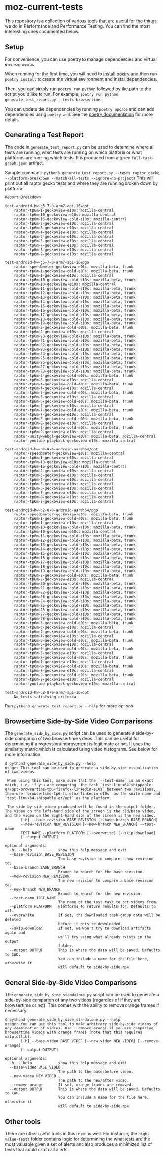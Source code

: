 # moz-current-tests

This repository is a collection of various tools that are useful for the things we do in Performance and Performance Testing. You can find the most interesting ones documented below.

## Setup

For convenience, you can use poetry to manage dependencies and virtual environments.

When running for the first time, you will need to [install poetry](https://python-poetry.org/docs/#installation) and then run `poetry install` to create the virtual environment and install dependencies.

Then, you can simply run `poetry run python` followed by the path to the script you'd like to run. For example, `poetry run python generate_test_report.py --tests browsertime`.

You can update the dependencies by running `poetry update` and can add dependencies using `poetry add`. See the [poetry documentation](https://python-poetry.org/docs/) for more details.

## Generating a Test Report

The code in `generate_test_report.py` can be used to determine where all tests are running, what tests are running on which platform or what platforms are running which tests. It is produced from a given `full-task-graph.json` artifact.

Sample command: `python3 generate_test_report.py --tests raptor gecko --platform-breakdown --match-all-tests --ignore-no-projects`
This will print out all raptor gecko tests and where they are running broken down by platform:
```
Report Breakdown

test-android-hw-g5-7-0-arm7-api-16/opt
    raptor-tp6m-1-geckoview-e10s: mozilla-central
    raptor-tp6m-10-geckoview-e10s: mozilla-central
    raptor-tp6m-16-geckoview-cold-e10s: mozilla-central
    raptor-tp6m-2-geckoview-e10s: mozilla-central
    raptor-tp6m-3-geckoview-e10s: mozilla-central
    raptor-tp6m-4-geckoview-e10s: mozilla-central
    raptor-tp6m-5-geckoview-e10s: mozilla-central
    raptor-tp6m-6-geckoview-e10s: mozilla-central
    raptor-tp6m-7-geckoview-e10s: mozilla-central
    raptor-tp6m-8-geckoview-e10s: mozilla-central
    raptor-tp6m-9-geckoview-e10s: mozilla-central

test-android-hw-g5-7-0-arm7-api-16/pgo
    raptor-speedometer-geckoview-e10s: mozilla-beta, trunk
    raptor-tp6m-1-geckoview-cold-e10s: mozilla-beta, trunk
    raptor-tp6m-1-geckoview-e10s: mozilla-central
    raptor-tp6m-10-geckoview-cold-e10s: mozilla-beta, trunk
    raptor-tp6m-10-geckoview-e10s: mozilla-central
    raptor-tp6m-11-geckoview-cold-e10s: mozilla-beta, trunk
    raptor-tp6m-12-geckoview-cold-e10s: mozilla-beta, trunk
    raptor-tp6m-13-geckoview-cold-e10s: mozilla-beta, trunk
    raptor-tp6m-14-geckoview-cold-e10s: mozilla-beta, trunk
    raptor-tp6m-15-geckoview-cold-e10s: mozilla-beta, trunk
    raptor-tp6m-16-geckoview-cold-e10s: mozilla-beta, trunk
    raptor-tp6m-17-geckoview-cold-e10s: mozilla-beta, trunk
    raptor-tp6m-18-geckoview-cold-e10s: mozilla-beta, trunk
    raptor-tp6m-19-geckoview-cold-e10s: mozilla-beta, trunk
    raptor-tp6m-2-geckoview-cold-e10s: mozilla-beta, trunk
    raptor-tp6m-2-geckoview-e10s: mozilla-central
    raptor-tp6m-20-geckoview-cold-e10s: mozilla-beta, trunk
    raptor-tp6m-21-geckoview-cold-e10s: mozilla-beta, trunk
    raptor-tp6m-22-geckoview-cold-e10s: mozilla-beta, trunk
    raptor-tp6m-23-geckoview-cold-e10s: mozilla-beta, trunk
    raptor-tp6m-24-geckoview-cold-e10s: mozilla-beta, trunk
    raptor-tp6m-25-geckoview-cold-e10s: mozilla-beta, trunk
    raptor-tp6m-26-geckoview-cold-e10s: mozilla-beta, trunk
    raptor-tp6m-27-geckoview-cold-e10s: mozilla-beta, trunk
    raptor-tp6m-28-geckoview-cold-e10s: mozilla-beta, trunk
    raptor-tp6m-3-geckoview-cold-e10s: mozilla-beta, trunk
    raptor-tp6m-3-geckoview-e10s: mozilla-central
    raptor-tp6m-4-geckoview-cold-e10s: mozilla-beta, trunk
    raptor-tp6m-4-geckoview-e10s: mozilla-central
    raptor-tp6m-5-geckoview-cold-e10s: mozilla-beta, trunk
    raptor-tp6m-5-geckoview-e10s: mozilla-central
    raptor-tp6m-6-geckoview-cold-e10s: mozilla-beta, trunk
    raptor-tp6m-6-geckoview-e10s: mozilla-central
    raptor-tp6m-7-geckoview-cold-e10s: mozilla-beta, trunk
    raptor-tp6m-7-geckoview-e10s: mozilla-central
    raptor-tp6m-8-geckoview-cold-e10s: mozilla-beta, trunk
    raptor-tp6m-8-geckoview-e10s: mozilla-central
    raptor-tp6m-9-geckoview-cold-e10s: mozilla-beta, trunk
    raptor-tp6m-9-geckoview-e10s: mozilla-central
    raptor-unity-webgl-geckoview-e10s: mozilla-beta, mozilla-central
    raptor-youtube-playback-geckoview-e10s: mozilla-central

test-android-hw-p2-8-0-android-aarch64/opt
    raptor-speedometer-geckoview-e10s: mozilla-central
    raptor-tp6m-1-geckoview-e10s: mozilla-central
    raptor-tp6m-10-geckoview-e10s: mozilla-central
    raptor-tp6m-16-geckoview-cold-e10s: mozilla-central
    raptor-tp6m-2-geckoview-e10s: mozilla-central
    raptor-tp6m-3-geckoview-e10s: mozilla-central
    raptor-tp6m-4-geckoview-e10s: mozilla-central
    raptor-tp6m-5-geckoview-e10s: mozilla-central
    raptor-tp6m-6-geckoview-e10s: mozilla-central
    raptor-tp6m-7-geckoview-e10s: mozilla-central
    raptor-tp6m-8-geckoview-e10s: mozilla-central
    raptor-tp6m-9-geckoview-e10s: mozilla-central

test-android-hw-p2-8-0-android-aarch64/pgo
    raptor-speedometer-geckoview-e10s: mozilla-beta, trunk
    raptor-tp6m-1-geckoview-cold-e10s: mozilla-beta, trunk
    raptor-tp6m-1-geckoview-e10s: mozilla-central
    raptor-tp6m-10-geckoview-cold-e10s: mozilla-beta, trunk
    raptor-tp6m-10-geckoview-e10s: mozilla-central
    raptor-tp6m-11-geckoview-cold-e10s: mozilla-beta, trunk
    raptor-tp6m-12-geckoview-cold-e10s: mozilla-beta, trunk
    raptor-tp6m-13-geckoview-cold-e10s: mozilla-beta, trunk
    raptor-tp6m-14-geckoview-cold-e10s: mozilla-beta, trunk
    raptor-tp6m-15-geckoview-cold-e10s: mozilla-beta, trunk
    raptor-tp6m-16-geckoview-cold-e10s: mozilla-beta, trunk
    raptor-tp6m-17-geckoview-cold-e10s: mozilla-beta, trunk
    raptor-tp6m-18-geckoview-cold-e10s: mozilla-beta, trunk
    raptor-tp6m-19-geckoview-cold-e10s: mozilla-beta, trunk
    raptor-tp6m-2-geckoview-cold-e10s: mozilla-beta, trunk
    raptor-tp6m-2-geckoview-e10s: mozilla-central
    raptor-tp6m-20-geckoview-cold-e10s: mozilla-beta, trunk
    raptor-tp6m-21-geckoview-cold-e10s: mozilla-beta, trunk
    raptor-tp6m-22-geckoview-cold-e10s: mozilla-beta, trunk
    raptor-tp6m-23-geckoview-cold-e10s: mozilla-beta, trunk
    raptor-tp6m-24-geckoview-cold-e10s: mozilla-beta, trunk
    raptor-tp6m-25-geckoview-cold-e10s: mozilla-beta, trunk
    raptor-tp6m-26-geckoview-cold-e10s: mozilla-beta, trunk
    raptor-tp6m-27-geckoview-cold-e10s: mozilla-beta, trunk
    raptor-tp6m-28-geckoview-cold-e10s: mozilla-beta, trunk
    raptor-tp6m-3-geckoview-cold-e10s: mozilla-beta, trunk
    raptor-tp6m-3-geckoview-e10s: mozilla-central
    raptor-tp6m-4-geckoview-cold-e10s: mozilla-beta, trunk
    raptor-tp6m-4-geckoview-e10s: mozilla-central
    raptor-tp6m-5-geckoview-cold-e10s: mozilla-beta, trunk
    raptor-tp6m-5-geckoview-e10s: mozilla-central
    raptor-tp6m-6-geckoview-cold-e10s: mozilla-beta, trunk
    raptor-tp6m-6-geckoview-e10s: mozilla-central
    raptor-tp6m-7-geckoview-cold-e10s: mozilla-beta, trunk
    raptor-tp6m-7-geckoview-e10s: mozilla-central
    raptor-tp6m-8-geckoview-cold-e10s: mozilla-beta, trunk
    raptor-tp6m-8-geckoview-e10s: mozilla-central
    raptor-tp6m-9-geckoview-cold-e10s: mozilla-beta, trunk
    raptor-tp6m-9-geckoview-e10s: mozilla-central
    raptor-youtube-playback-geckoview-e10s: mozilla-central

test-android-hw-p2-8-0-arm7-api-16/opt
    No tests satisfying criteria

```

Run `python3 generate_test_report.py --help` for more options.


## Browsertime Side-by-Side Video Comparisons

The `generate_side_by_side.py` script can be used to generate a side-by-side comparion of two browsertime videos. This can be useful for determining if a regression/improvement is legitimate or not. It uses the similarity metric which is calculated using video histograms. See below for more information.

```
$ python3 generate_side_by_side.py --help
usage: This tool can be used to generate a side-by-side visualization of two videos.

 When using this tool, make sure that the `--test-name` is an exact match, i.e. if you are comparing  the task `test-linux64-shippable-qr/opt-browsertime-tp6-firefox-linkedin-e10s` between two revisions, then use `browsertime-tp6-firefox-linkedin-e10s` as the suite name and `test-linux64-shippable-qr/opt` as the platform.

 The side-by-side video produced will be found in the output folder. The video on the left-hand side of the screen is the old/base video, and the video on the right-hand side of the screen is the new video.
       [-h] --base-revision BASE_REVISION [--base-branch BASE_BRANCH]
       --new-revision NEW_REVISION [--new-branch NEW_BRANCH] --test-name
       TEST_NAME --platform PLATFORM [--overwrite] [--skip-download]
       [--output OUTPUT]

optional arguments:
  -h, --help            show this help message and exit
  --base-revision BASE_REVISION
                        The base revision to compare a new revision to.
  --base-branch BASE_BRANCH
                        Branch to search for the base revision.
  --new-revision NEW_REVISION
                        The new revision to compare a base revision to.
  --new-branch NEW_BRANCH
                        Branch to search for the new revision.
  --test-name TEST_NAME
                        The name of the test task to get videos from.
  --platform PLATFORM   Platforms to return results for. Defaults to all.
  --overwrite           If set, the downloaded task group data will be deleted
                        before it gets re-downloaded.
  --skip-download       If set, we won't try to download artifacts again and
                        we'll try using what already exists in the output
                        folder.
  --output OUTPUT       This is where the data will be saved. Defaults to CWD.
                        You can include a name for the file here, otherwise it
                        will default to side-by-side.mp4.
```

## General Side-by-Side Video Comparisons

The `generate_side_by_side_standalone.py` script can be used to generate a side-by-side comparion of any two videos (regardles of if they are browsertime or not). This comes with the ability to remove orange frames if necessary.
```
$ python3 generate_side_by_side_standalone.py --help
usage: You can use this tool to make arbitrary side-by-side videos of any combination of videos. Use --remove-orange if you are comparing browsertime videos with orange frames (note that this requires matplotlib). 
       [-h] --base-video BASE_VIDEO [--new-video NEW_VIDEO] [--remove-orange]
       [--output OUTPUT]

optional arguments:
  -h, --help            show this help message and exit
  --base-video BASE_VIDEO
                        The path to the base/before video.
  --new-video NEW_VIDEO
                        The path to the new/after video.
  --remove-orange       If set, orange frames are removed.
  --output OUTPUT       This is where the data will be saved. Defaults to CWD.
                        You can include a name for the file here, otherwise it
                        will default to side-by-side.mp4.
```

## Other tools

There are other useful tools in this repo as well. For instance, the `high-value-tests` folder contains logic for determining the what tests are the most valuable given a set of alerts and also produces a minimized list of tests that could catch all alerts.


